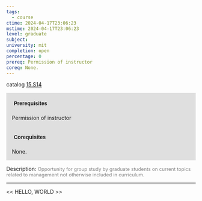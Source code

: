 ```yaml
---
tags:
  - course
ctime: 2024-04-17T23:06:23
mstime: 2024-04-17T23:06:23
level: graduate
subject: 
university: mit
completion: open
percentage: 0
prereq: Permission of instructor
coreq: None.
---
```


catalog [15.S14](http://student.mit.edu/catalog/m15c.html#15.S14)

<span style="display: block; padding: 15px; background-color: rgb(100, 100, 100, 0.2);"><font id="m_prereq1341_0" style="display: block; font-family: Arial, sans-serif; font-weight: bold; padding: 5px">Prerequisites</font><br><span id="prereq1341_0">Permission of instructor</span></span>
<span style="display: block; padding: 15px; background-color: rgb(100, 100, 100, 0.2);"><font id="m_coreq1341_0" style="display: block; font-family: Arial, sans-serif; font-weight: bold; padding: 5px">Corequisites</font><br><span id="coreq1341_0">None.</span></span>

<font style="">Description:</font>
<font style="color: grey; font-size: 0.8rem;">Opportunity for group study by graduate students on current topics related to management not otherwise included in curriculum.</font>



---

<< HELLO, WORLD >>
